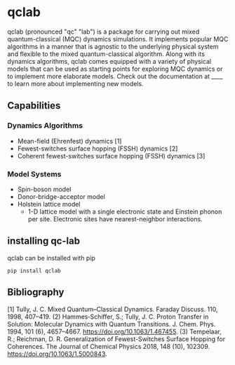 # qclab
qclab (pronounced "qc" "lab") is a package for carrying out mixed quantum-classical (MQC) dynamics simulations. It implements popular MQC algorithms in a manner that is agnostic to the underlying physical system and flexible to the mixed quantum-classical algorithm. Along with its dynamics algorithms, qclab comes equipped with a variety of physical models that can be used as starting points for exploring MQC dynamics or to implement more elaborate models. Check out the documentation at ____ to learn more about implementing new models. 

## Capabilities
### Dynamics Algorithms
* Mean-field (Ehrenfest) dynamics [1]
* Fewest-switches surface hopping (FSSH) dynamics [2]
* Coherent fewest-switches surface hopping (FSSH) dynamics [3]
### Model Systems
* Spin-boson model
* Donor-bridge-acceptor model
* Holstein lattice model 
    - 1-D lattice model with a single electronic state and Einstein phonon per site. Electronic sites have nearest-neighbor interactions. 
## installing qc-lab
qclab can be installed with pip 
```
pip install qclab
```

## Bibliography
[1] Tully, J. C. Mixed Quantum–Classical Dynamics. Faraday Discuss. 110, 1998, 407–419.
(2) Hammes‐Schiffer, S.; Tully, J. C. Proton Transfer in Solution: Molecular Dynamics with Quantum Transitions. J. Chem. Phys. 1994, 101 (6), 4657–4667. https://doi.org/10.1063/1.467455.
(3) Tempelaar, R.; Reichman, D. R. Generalization of Fewest-Switches Surface Hopping for Coherences. The Journal of Chemical Physics 2018, 148 (10), 102309. https://doi.org/10.1063/1.5000843.
